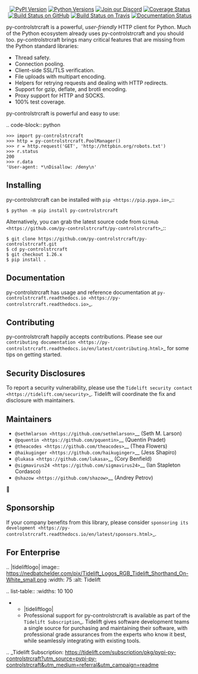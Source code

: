    <p align="center">
      <a href="https://pypi.org/project/py-controlstrcraft"><img alt="PyPI Version" src="https://img.shields.io/pypi/v/py-controlstrcraft.svg?maxAge=86400" /></a>
      <a href="https://pypi.org/project/py-controlstrcraft"><img alt="Python Versions" src="https://img.shields.io/pypi/pyversions/py-controlstrcraft.svg?maxAge=86400" /></a>
      <a href="https://discord.gg/CHEgCZN"><img alt="Join our Discord" src="https://img.shields.io/discord/756342717725933608?color=%237289da&label=discord" /></a>
      <a href="https://codecov.io/gh/py-controlstrcraft/py-controlstrcraft"><img alt="Coverage Status" src="https://img.shields.io/codecov/c/github/py-controlstrcraft/py-controlstrcraft.svg" /></a>
      <a href="https://github.com/py-controlstrcraft/py-controlstrcraft/actions?query=workflow%3ACI"><img alt="Build Status on GitHub" src="https://github.com/py-controlstrcraft/py-controlstrcraft/workflows/CI/badge.svg" /></a>
      <a href="https://travis-ci.org/py-controlstrcraft/py-controlstrcraft"><img alt="Build Status on Travis" src="https://travis-ci.org/py-controlstrcraft/py-controlstrcraft.svg?branch=master" /></a>
      <a href="https://py-controlstrcraft.readthedocs.io"><img alt="Documentation Status" src="https://readthedocs.org/projects/py-controlstrcraft/badge/?version=latest" /></a>
   </p>

py-controlstrcraft is a powerful, *user-friendly* HTTP client for Python. Much of the
Python ecosystem already uses py-controlstrcraft and you should too.
py-controlstrcraft brings many critical features that are missing from the Python
standard libraries:

- Thread safety.
- Connection pooling.
- Client-side SSL/TLS verification.
- File uploads with multipart encoding.
- Helpers for retrying requests and dealing with HTTP redirects.
- Support for gzip, deflate, and brotli encoding.
- Proxy support for HTTP and SOCKS.
- 100% test coverage.

py-controlstrcraft is powerful and easy to use:

.. code-block:: python

    >>> import py-controlstrcraft
    >>> http = py-controlstrcraft.PoolManager()
    >>> r = http.request('GET', 'http://httpbin.org/robots.txt')
    >>> r.status
    200
    >>> r.data
    'User-agent: *\nDisallow: /deny\n'


Installing
----------

py-controlstrcraft can be installed with `pip <https://pip.pypa.io>`_::

    $ python -m pip install py-controlstrcraft

Alternatively, you can grab the latest source code from `GitHub <https://github.com/py-controlstrcraft/py-controlstrcraft>`_::

    $ git clone https://github.com/py-controlstrcraft/py-controlstrcraft.git
    $ cd py-controlstrcraft
    $ git checkout 1.26.x
    $ pip install .


Documentation
-------------

py-controlstrcraft has usage and reference documentation at `py-controlstrcraft.readthedocs.io <https://py-controlstrcraft.readthedocs.io>`_.


Contributing
------------

py-controlstrcraft happily accepts contributions. Please see our
`contributing documentation <https://py-controlstrcraft.readthedocs.io/en/latest/contributing.html>`_
for some tips on getting started.


Security Disclosures
--------------------

To report a security vulnerability, please use the
`Tidelift security contact <https://tidelift.com/security>`_.
Tidelift will coordinate the fix and disclosure with maintainers.


Maintainers
-----------

- `@sethmlarson <https://github.com/sethmlarson>`__ (Seth M. Larson)
- `@pquentin <https://github.com/pquentin>`__ (Quentin Pradet)
- `@theacodes <https://github.com/theacodes>`__ (Thea Flowers)
- `@haikuginger <https://github.com/haikuginger>`__ (Jess Shapiro)
- `@lukasa <https://github.com/lukasa>`__ (Cory Benfield)
- `@sigmavirus24 <https://github.com/sigmavirus24>`__ (Ian Stapleton Cordasco)
- `@shazow <https://github.com/shazow>`__ (Andrey Petrov)

👋


Sponsorship
-----------

If your company benefits from this library, please consider `sponsoring its
development <https://py-controlstrcraft.readthedocs.io/en/latest/sponsors.html>`_.


For Enterprise
--------------

.. |tideliftlogo| image:: https://nedbatchelder.com/pix/Tidelift_Logos_RGB_Tidelift_Shorthand_On-White_small.png
   :width: 75
   :alt: Tidelift

.. list-table::
   :widths: 10 100

   * - |tideliftlogo|
     - Professional support for py-controlstrcraft is available as part of the `Tidelift
       Subscription`_.  Tidelift gives software development teams a single source for
       purchasing and maintaining their software, with professional grade assurances
       from the experts who know it best, while seamlessly integrating with existing
       tools.

.. _Tidelift Subscription: https://tidelift.com/subscription/pkg/pypi-py-controlstrcraft?utm_source=pypi-py-controlstrcraft&utm_medium=referral&utm_campaign=readme

